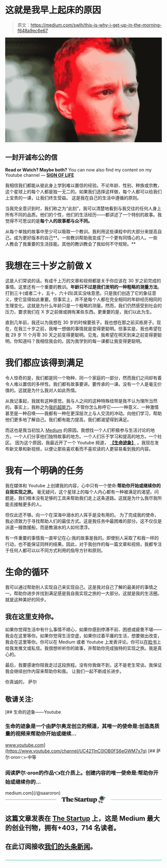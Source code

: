 # 这就是我早上起床的原因

> 原文：<https://medium.com/swlh/this-is-why-i-get-up-in-the-morning-f648a9ec6e67>

![](img/43c62c5b30d1b2910c09e32bab0cae5d.png)

## 一封开诚布公的信

**Read or Watch? Maybe both?**
You can now also find my content on my Youtube channel — [**SIGN OF LIFE**](https://www.youtube.com/channel/UC4211nC0IOB0FS6eGWM7x7g)

我相信我们都能从彼此身上学到难以置信的经验。不论年龄、性别、种族或宗教，这个星球上的每个人都是独一无二的。如果我们选择这样做，每个人都可以给我们上宝贵的一课，让我们终生受益。
这是我在自己的生活中遵循的原则。

当我完全意识到时，我们称之为“此刻”，我可以清楚地看到与我交往的任何人身上所有不同的品质。他们的个性，他们的生活经历——都讲述了一个特别的故事。我觉得不可思议的是**每个人的故事都与众不同。**

从每个单独的故事中至少可以吸取一个教训。我利用这些课程中的大部分来提高自己。成为更好版本的自己**。一些教训帮助我变成了一个更有同情心的人。一些人教会了我重要的生活技能。其他的教训教会了我如何不守规矩。**

# 我想在三十岁之前做 X

这是人们常说的话。有成千上万的文章和视频都是关于你应该在 30 岁之前完成的事情。这里还有一个重要的教训。**年龄只不过是我们发明的一种粗略的测量方法**。打到三十(或者二十，五十，六十四)其实没啥意思。只是我们创造了它的象征意义，使它显得如此重要。但事实上，并不是每个人都在完全相同的年龄经历相同的生理变化。这就是为什么年龄只是一个粗略的测量。然而，我们仍然感受到社会的压力，要求我们在 X 岁之前做或拥有某些东西。更重要的是，我们以此为生。

直到几年前，我还以为我想在 30 岁的时候要孩子。我也想在那之前买栋房子。现在，在我三十岁之前，我唯一想做的事情就是变得更聪明。但事实是，我也希望在我 29 岁 11 个月零 30 天之前变得更聪明。见鬼，我希望在明天到来之前变得更聪明。你知道吗？我相信我会的。因为我学到的每一课都让我变得更聪明。

# 我们都应该得到满足

令人惊奇的是，我们都是同一个物种、同一个家庭的一部分，然而我们之间却有着令人难以置信的多样性。我们都有故事要讲。要传承的一课。没有一个人是毫无价值的。这就是为什么我对人如此热情。

从我记事起，我就有这种感觉。我与人之间的这种特殊纽带是我不认为理所当然的。事实上，我称之为[我的超能力](/swlh/this-is-how-i-discovered-my-superpower-b2f1a67fb100)。
不管你怎么称呼它——一种意义、一种激情甚至是一种召唤——我都有一种在更深层次上与人交流的冲动。向他们学习，帮助他们更多地了解自己。我们都有能力提高，我们都渴望得到满足。

而这也是我当初加入 [Medium](/@saaroron) 的原因。我想找一个人们积极参与生活讨论的地方。一个人们分享他们独特故事的地方。一个人们乐于学习和提高的地方。一个社区。
因为这个原因，我最近开了一个 Youtube 频道， [**【生命迹象】**](https://www.youtube.com/channel/UC4211nC0IOB0FS6eGWM7x7g) 。我现在发布新文章和新视频，以便让那些喜欢看而不喜欢读的人更容易看到我的内容。

# **我有一个明确的任务**

我在媒体和 Youtube 上创建我的内容，心中只有一个使命:**帮助你开始或继续你的自我实现之旅。** 毫无疑问，这个星球上的每个人内心都有一种被满足的渴望。问题是，我们根本没有足够的工具来帮助我们走上这条道路。这就是为什么我尽我所能去接触更多的人。

但仅此还不够。向一个在深海中溺水的人挥手是没有用的。
为了完成我的使命，我必须致力于寻找帮助人们的最佳方式。这是我任务中最困难的部分。这不仅仅是派遣一艘救援船，而是教溺水的人如何漂浮。

有一件重要的事情我一直牢记在心:我的故事是我的。即使别人采取了和我一样的行动，也不能保证同样的结果。因此，对于我创作的每一篇文章和视频，我都专注于任何人都可以以不同方式利用的指导方针和原则。

# 生命的循环

我可以通过帮助别人实现自己来实现自己。这是我对自己了解的最美好的事情之一。帮助你进步并找到满足感是我自我实现之旅的一大部分。这就是我的生活圈。就是这种美好的同步。

## 我在这里支持你。

如果你觉得生活中有什么事情不顺心，如果你感到停滞不前、困惑或疲惫不堪——我会在这里等你。如果你觉得生活空虚，如果你过着平庸的生活，想要做出改变，我会在这里等你。你可以在 Medium 或者 Youtube 上发表评论。你可以[在](https://twitter.com/saaroron)[脸书](https://www.facebook.com/signoflifeSOL/)上给我发推文或私信。我很想听听你的故事，并帮助你完成独特的实现之旅。我是真心的。

最后，我要感谢你陪我走过这段旅程。没有你我做不到，这不是老生常谈。我保证我会继续创作内容来帮助你和我。
让我们一起不断成长进步。

你真诚的，
萨尔

## 敬请关注:

[](https://www.youtube.com/channel/UC4211nC0IOB0FS6eGWM7x7g) [## 生命的迹象——Youtube

### 生命的迹象是一个由萨尔奥龙创立的频道，其唯一的使命是:创造高质量的视频来帮助你开始或继续…

www.youtube.com](https://www.youtube.com/channel/UC4211nC0IOB0FS6eGWM7x7g) [](/@saaroron) [## 萨尔·oron⁦⁦👈-中等

### 阅读萨尔·oron⁦⁦的作品👈在介质上。创建内容的唯一使命是:帮助你开始或继续你的…

medium.com](/@saaroron) [![](img/308a8d84fb9b2fab43d66c117fcc4bb4.png)](https://medium.com/swlh)

## 这篇文章发表在 [The Startup](https://medium.com/swlh) 上，这是 Medium 最大的创业刊物，拥有+403，714 名读者。

## 在此订阅接收[我们的头条新闻](http://growthsupply.com/the-startup-newsletter/)。

[![](img/b0164736ea17a63403e660de5dedf91a.png)](https://medium.com/swlh)